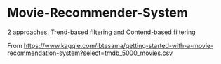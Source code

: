 # Movie-Recommender-System
2  approaches: Trend-based filtering and Contend-based filtering

From https://www.kaggle.com/ibtesama/getting-started-with-a-movie-recommendation-system?select=tmdb_5000_movies.csv
